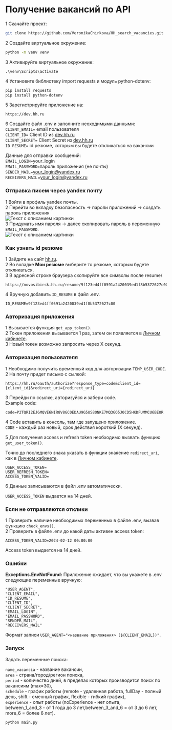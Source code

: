 # Получение вакансий по API

1 Скачайте проект:<br>
```bash
git clone https://github.com/VeronikaChirkova/HH_search_vacancies.git
```
2 Создайте виртуальное окружение:<br>
```bash
python -m venv venv
```
3 Активируйте виртуальное окружение:
```
.\venv\Scripts\activate
```
4 Установите библиотеку import requests и модуль python-dotenv:<br>
```bash
pip install requests
pip install python-dotenv
```
5 Зарегистрируйте приложение на:<br>
```text
https://dev.hh.ru
```
6 Создайте файл .env и заполните неоходимыми данными:<br>
`CLIENT_EMAIL=` email пользователя<br>
`CLIENT_ID=` Client ID из [dev.hh.ru](https://dev.hh.ru/)<br>
`CLIENT_SECRET=` Client Secret из [dev.hh.ru](https://dev.hh.ru/)<br>
`ID_RESUME=` id резюме, которым вы будете откликаться на вакансии<br>

Данные для отправки сообщений:<br>
`EMAIL_LOGIN=`your_login<br>
`EMAIL_PASSWORD=`пароль приложения (не почты)<br>
`SENDER_MAIL=`your_login@yandex.ru<br>
`RECEIVERS_MAIL`=your_login@yandex.ru<br>

### Отправка писем через yandex почту
1 Войти в профиль yandex почты.<br>
2 Перейти во вкладку безопасность -> пароли приложений -> создать пароль приложения<br>
![Текст с описанием картинки](\C:\Python\HH_API\images\safety.png)<br>
3 Придумать имя пароля -> далее скопировать пароль в переменную `EMAIL_PASSWORD`.<br>
![Текст с описанием картинки](\C:\Python\HH_API\images\password.png)

### Как узнать id резюме
1 Зайдите на сайт [hh.ru](https://hh.ru).<br>
2 Во вкладке **Мои резюме** выберите то резюме, которым будете откликаться.<br>
3 В адресной строке браузера скопируйте все символы после resume/<br>
```text
https://novosibirsk.hh.ru/resume/9f123ed4ff0591a2420039ed1f8b5372627с00
```
4 Вручную добавить `ID_RESUME` в файл .env.<br>
```text
ID_RESUME=9f123ed4ff0591a2420039ed1f8b5372627с00
```
### Авторизация приложения
1 Вызывается функция `get_app_token()`.<br>
2 Токен приложения вызывается 1 раз, затем он появляется в [Личном кабинете](https://dev.hh.ru/).<br>
3 Новый токен возможно запросить через Х секунд.<br>

### Авторизация пользователя
1 Необходимо получить временный код для авторизации  `TEMP_USER_CODE`.<br>
2 На почту придет письмо с сылкой:<br>
```text
https://hh.ru/oauth/authorize?response_type=code&client_id={client_id}&redirect_uri={redirect_uri}
```
3 Перейди по ссылке, авторизуйся и забери code.<br>
Example code:<br>
 ```text
 code=P2TQRI2EJGMQVE6NIR8V8GC0EDAU9G5US8ONKE7MQ3GO5J0CD5HKDFUMMCU6BEOR
 ```
4 Code вставить в консоль, там где запущено приложение.<br>
`CODE` - каждый раз новый, срок действия короткий (Х секунд).<br>

5 Для получения access и refresh token необходимо вызвать функцию `get_user_token()`.<br>

Точно до последнего знака указать в функции знаяение `redirect_uri`, как в [Личном кабинете](https://dev.hh.ru/).<br>
```text
USER_ACCESS_TOKEN=
USER_REFRESH_TOKEN=
ACCESS_TOKEN_VALID=
```
6 Данные записываются в файл .env автоматически.<br>

`USER_ACCESS_TOKEN` выдается на 14 дней.<br>

### Если не отправляются отклики
1 Проверить наличие необходимых переменных в файле .env, вызвав функцию `check_envs()`.<br>
2 Проверить в файле .env до какой даты активен access token:<br>
```text
ACCESS_TOKEN_VALID=2024-02-12 00:00:00
```
Access token выдается на 14 дней.<br>

### Ошибки
**Exceptions.EnvNotFound:** Приложение ожидает, что вы укажете в .env следующие переменные вручную:<br>
```text
"USER_AGENT",
"CLIENT_EMAIL",
"ID_RESUME",
"CLIENT_ID",
"CLIENT_SECRET",
"EMAIL_LOGIN",
"EMAIL_PASSWORD",
"SENDER_MAIL",
"RECEIVERS_MAIL"
```
Формат записи `USER_AGENT="<название приложения> (${CLIENT_EMAIL})"`.

### Запуск
Задать переменные поиска:

`name_vacancia` - название вакансии,<br>
`area` - страна/город/регион поиска,<br>
`period` - количество дней, в пределах которых производится поиск по вакансиям (max=30),<br>
`schedule` - график работы (remote - удаленная работа, fullDay - полный день, shift - сменный график, flexible - гибкий график),<br>
`experience` - опыт работы (noExperience - нет опыта, <br>
between_1_and_3 - от 1 года до 3 лет,between_3_and_6 = от 3 до 6 лет, more_6 = более 6 лет).<br>
```bash
python main.py
```
